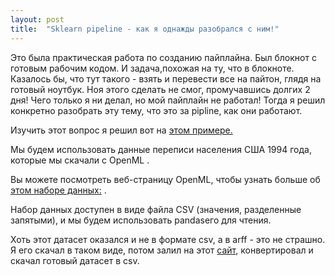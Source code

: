 ```yaml
---
layout: post
title:  "Sklearn pipeline - как я однажды разобрался с ним!"
---
```


Это была практическая работа по созданию пайплайна. Был блокнот с готовым рабочим кодом. И задача,похожая на ту, что в блокноте. Казалось бы, что тут такого - взять и перевести все на пайтон, глядя на готовый ноутбук. Ноя этого сделать не смог, промучавшись долгих 2 дня! Чего только я ни делал, но мой пайплайн не работал! Тогда я решил конкретно разобрать эту тему, что это за pipline, как они работают.

Изучить этот вопрос я решил вот на [этом примере.](https://inria.github.io/scikit-learn-mooc/python_scripts/01_tabular_data_exploration.html)

Мы будем использовать данные переписи населения США 1994 года, которые мы скачали с OpenML .

Вы можете посмотреть веб-страницу OpenML, чтобы узнать больше об [этом наборе данных:](http://www.openml.org/d/1590) .

Набор данных доступен в виде файла CSV (значения, разделенные запятыми), и мы будем использовать pandasего для чтения.

Хоть этот датасет оказался и не в формате csv, а в arff - это не страшно. Я его скачал в таком виде, потом залил на этот [сайт](https://pulipulichen.github.io/jieba-js/weka/arff2csv/), конвертировал и скачал готовый датасет в csv.

